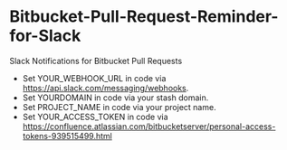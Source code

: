 # Bitbucket-Pull-Request-Reminder-for-Slack
Slack Notifications for Bitbucket Pull Requests

- Set YOUR_WEBHOOK_URL in code via https://api.slack.com/messaging/webhooks.
- Set YOURDOMAIN in code via your stash domain.
- Set PROJECT_NAME in code via your project name.
- Set YOUR_ACCESS_TOKEN in code via https://confluence.atlassian.com/bitbucketserver/personal-access-tokens-939515499.html


